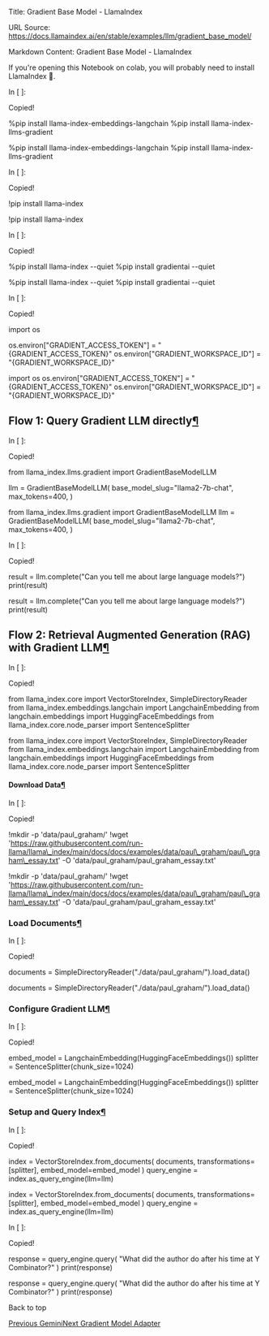 Title: Gradient Base Model - LlamaIndex

URL Source: https://docs.llamaindex.ai/en/stable/examples/llm/gradient_base_model/

Markdown Content:
Gradient Base Model - LlamaIndex


If you're opening this Notebook on colab, you will probably need to install LlamaIndex 🦙.

In \[ \]:

Copied!

%pip install llama\-index\-embeddings\-langchain
%pip install llama\-index\-llms\-gradient

%pip install llama-index-embeddings-langchain %pip install llama-index-llms-gradient

In \[ \]:

Copied!

!pip install llama\-index

!pip install llama-index

In \[ \]:

Copied!

%pip install llama\-index \--quiet
%pip install gradientai \--quiet

%pip install llama-index --quiet %pip install gradientai --quiet

In \[ \]:

Copied!

import os

os.environ\["GRADIENT\_ACCESS\_TOKEN"\] \= "{GRADIENT\_ACCESS\_TOKEN}"
os.environ\["GRADIENT\_WORKSPACE\_ID"\] \= "{GRADIENT\_WORKSPACE\_ID}"

import os os.environ\["GRADIENT\_ACCESS\_TOKEN"\] = "{GRADIENT\_ACCESS\_TOKEN}" os.environ\["GRADIENT\_WORKSPACE\_ID"\] = "{GRADIENT\_WORKSPACE\_ID}"

Flow 1: Query Gradient LLM directly[¶](https://docs.llamaindex.ai/en/stable/examples/llm/gradient_base_model/#flow-1-query-gradient-llm-directly)
-------------------------------------------------------------------------------------------------------------------------------------------------

In \[ \]:

Copied!

from llama\_index.llms.gradient import GradientBaseModelLLM

llm \= GradientBaseModelLLM(
    base\_model\_slug\="llama2-7b-chat",
    max\_tokens\=400,
)

from llama\_index.llms.gradient import GradientBaseModelLLM llm = GradientBaseModelLLM( base\_model\_slug="llama2-7b-chat", max\_tokens=400, )

In \[ \]:

Copied!

result \= llm.complete("Can you tell me about large language models?")
print(result)

result = llm.complete("Can you tell me about large language models?") print(result)

Flow 2: Retrieval Augmented Generation (RAG) with Gradient LLM[¶](https://docs.llamaindex.ai/en/stable/examples/llm/gradient_base_model/#flow-2-retrieval-augmented-generation-rag-with-gradient-llm)
-----------------------------------------------------------------------------------------------------------------------------------------------------------------------------------------------------

In \[ \]:

Copied!

from llama\_index.core import VectorStoreIndex, SimpleDirectoryReader
from llama\_index.embeddings.langchain import LangchainEmbedding
from langchain.embeddings import HuggingFaceEmbeddings
from llama\_index.core.node\_parser import SentenceSplitter

from llama\_index.core import VectorStoreIndex, SimpleDirectoryReader from llama\_index.embeddings.langchain import LangchainEmbedding from langchain.embeddings import HuggingFaceEmbeddings from llama\_index.core.node\_parser import SentenceSplitter

#### Download Data[¶](https://docs.llamaindex.ai/en/stable/examples/llm/gradient_base_model/#download-data)

In \[ \]:

Copied!

!mkdir \-p 'data/paul\_graham/'
!wget 'https://raw.githubusercontent.com/run-llama/llama\_index/main/docs/docs/examples/data/paul\_graham/paul\_graham\_essay.txt' \-O 'data/paul\_graham/paul\_graham\_essay.txt'

!mkdir -p 'data/paul\_graham/' !wget 'https://raw.githubusercontent.com/run-llama/llama\_index/main/docs/docs/examples/data/paul\_graham/paul\_graham\_essay.txt' -O 'data/paul\_graham/paul\_graham\_essay.txt'

### Load Documents[¶](https://docs.llamaindex.ai/en/stable/examples/llm/gradient_base_model/#load-documents)

In \[ \]:

Copied!

documents \= SimpleDirectoryReader("./data/paul\_graham/").load\_data()

documents = SimpleDirectoryReader("./data/paul\_graham/").load\_data()

### Configure Gradient LLM[¶](https://docs.llamaindex.ai/en/stable/examples/llm/gradient_base_model/#configure-gradient-llm)

In \[ \]:

Copied!

embed\_model \= LangchainEmbedding(HuggingFaceEmbeddings())
splitter \= SentenceSplitter(chunk\_size\=1024)

embed\_model = LangchainEmbedding(HuggingFaceEmbeddings()) splitter = SentenceSplitter(chunk\_size=1024)

### Setup and Query Index[¶](https://docs.llamaindex.ai/en/stable/examples/llm/gradient_base_model/#setup-and-query-index)

In \[ \]:

Copied!

index \= VectorStoreIndex.from\_documents(
    documents, transformations\=\[splitter\], embed\_model\=embed\_model
)
query\_engine \= index.as\_query\_engine(llm\=llm)

index = VectorStoreIndex.from\_documents( documents, transformations=\[splitter\], embed\_model=embed\_model ) query\_engine = index.as\_query\_engine(llm=llm)

In \[ \]:

Copied!

response \= query\_engine.query(
    "What did the author do after his time at Y Combinator?"
)
print(response)

response = query\_engine.query( "What did the author do after his time at Y Combinator?" ) print(response)

Back to top

[Previous Gemini](https://docs.llamaindex.ai/en/stable/examples/llm/gemini/)[Next Gradient Model Adapter](https://docs.llamaindex.ai/en/stable/examples/llm/gradient_model_adapter/)
